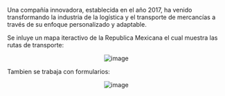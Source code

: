 Una compañía innovadora, establecida en el año 2017, ha venido transformando la industria de la logística y el transporte de mercancías a través de su enfoque personalizado y adaptable.

Se inluye un mapa iteractivo de la Republica Mexicana el cual muestra las rutas de transporte:

<div align="center">
  
![image](https://github.com/amJECC/Transportes-DISLOVAL/assets/74287948/859b486b-c562-480e-b185-ce616ca27476)

</div>

Tambien se trabaja con formularios:

<div align="center">
  
![image](https://github.com/amJECC/Transportes-DISLOVAL/assets/74287948/5e6712b1-51d5-45e6-b849-f6327e0ad794)

</div>
